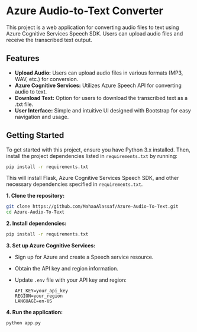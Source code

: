 # Azure Audio-to-Text Converter

This project is a web application for converting audio files to text using Azure Cognitive Services Speech SDK. Users can upload audio files and receive the transcribed text output.

## Features

- **Upload Audio:** Users can upload audio files in various formats (MP3, WAV, etc.) for conversion.
- **Azure Cognitive Services:** Utilizes Azure Speech API for converting audio to text.
- **Download Text:** Option for users to download the transcribed text as a .txt file.
- **User Interface:** Simple and intuitive UI designed with Bootstrap for easy navigation and usage.

## Getting Started

To get started with this project, ensure you have Python 3.x installed. Then, install the project dependencies listed in `requirements.txt` by running:

```bash
pip install -r requirements.txt
```

This will install Flask, Azure Cognitive Services Speech SDK, and other necessary dependencies specified in `requirements.txt`.

**1. Clone the repository:**

```bash
git clone https://github.com/MahaaAlassaf/Azure-Audio-To-Text.git
cd Azure-Audio-To-Text
```

**2. Install dependencies:**

```bash
pip install -r requirements.txt
```

**3. Set up Azure Cognitive Services:**
- Sign up for Azure and create a Speech service resource.
- Obtain the API key and region information.
- Update `.env` file with your API key and region:

  ```
  API_KEY=your_api_key
  REGION=your_region
  LANGUAGE=en-US
  ```

**4. Run the application:**

```bash
python app.py
```
